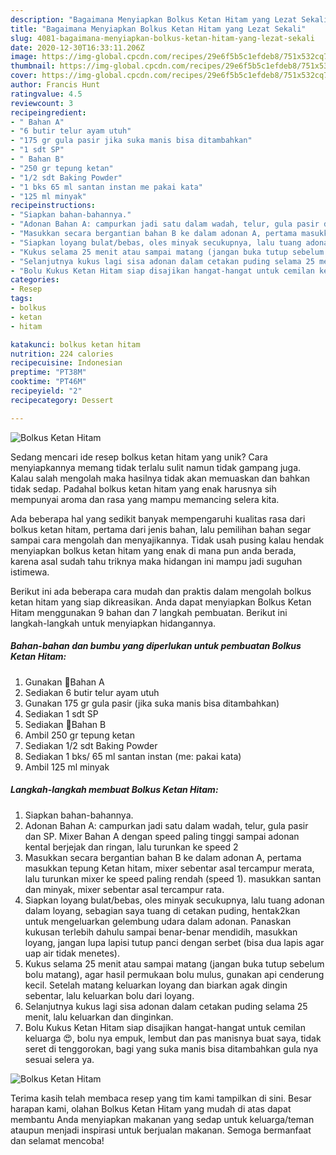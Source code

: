 ```yaml
---
description: "Bagaimana Menyiapkan Bolkus Ketan Hitam yang Lezat Sekali"
title: "Bagaimana Menyiapkan Bolkus Ketan Hitam yang Lezat Sekali"
slug: 4081-bagaimana-menyiapkan-bolkus-ketan-hitam-yang-lezat-sekali
date: 2020-12-30T16:33:11.206Z
image: https://img-global.cpcdn.com/recipes/29e6f5b5c1efdeb8/751x532cq70/bolkus-ketan-hitam-foto-resep-utama.jpg
thumbnail: https://img-global.cpcdn.com/recipes/29e6f5b5c1efdeb8/751x532cq70/bolkus-ketan-hitam-foto-resep-utama.jpg
cover: https://img-global.cpcdn.com/recipes/29e6f5b5c1efdeb8/751x532cq70/bolkus-ketan-hitam-foto-resep-utama.jpg
author: Francis Hunt
ratingvalue: 4.5
reviewcount: 3
recipeingredient:
- " Bahan A"
- "6 butir telur ayam utuh"
- "175 gr gula pasir jika suka manis bisa ditambahkan"
- "1 sdt SP"
- " Bahan B"
- "250 gr tepung ketan"
- "1/2 sdt Baking Powder"
- "1 bks 65 ml santan instan me pakai kata"
- "125 ml minyak"
recipeinstructions:
- "Siapkan bahan-bahannya."
- "Adonan Bahan A: campurkan jadi satu dalam wadah, telur, gula pasir dan SP. Mixer Bahan A dengan speed paling tinggi sampai adonan kental berjejak dan ringan, lalu turunkan ke speed 2"
- "Masukkan secara bergantian bahan B ke dalam adonan A, pertama masukkan tepung Ketan hitam, mixer sebentar asal tercampur merata, lalu turunkan mixer ke speed paling rendah (speed 1). masukkan santan dan minyak, mixer sebentar asal tercampur rata."
- "Siapkan loyang bulat/bebas, oles minyak secukupnya, lalu tuang adonan dalam loyang, sebagian saya tuang di cetakan puding, hentak2kan untuk mengeluarkan gelembung udara dalam adonan. Panaskan kukusan terlebih dahulu sampai benar-benar mendidih, masukkan loyang, jangan lupa lapisi tutup panci dengan serbet (bisa dua lapis agar uap air tidak menetes)."
- "Kukus selama 25 menit atau sampai matang (jangan buka tutup sebelum bolu matang), agar hasil permukaan bolu mulus, gunakan api cenderung kecil. Setelah matang keluarkan loyang dan biarkan agak dingin sebentar, lalu keluarkan bolu dari loyang."
- "Selanjutnya kukus lagi sisa adonan dalam cetakan puding selama 25 menit, lalu keluarkan dan dinginkan."
- "Bolu Kukus Ketan Hitam siap disajikan hangat-hangat untuk cemilan keluarga 😍, bolu nya empuk, lembut dan pas manisnya buat saya, tidak seret di tenggorokan, bagi yang suka manis bisa ditambahkan gula nya sesuai selera ya."
categories:
- Resep
tags:
- bolkus
- ketan
- hitam

katakunci: bolkus ketan hitam 
nutrition: 224 calories
recipecuisine: Indonesian
preptime: "PT38M"
cooktime: "PT46M"
recipeyield: "2"
recipecategory: Dessert

---
```



![Bolkus Ketan Hitam](https://img-global.cpcdn.com/recipes/29e6f5b5c1efdeb8/751x532cq70/bolkus-ketan-hitam-foto-resep-utama.jpg)

Sedang mencari ide resep bolkus ketan hitam yang unik? Cara menyiapkannya memang tidak terlalu sulit namun tidak gampang juga. Kalau salah mengolah maka hasilnya tidak akan memuaskan dan bahkan tidak sedap. Padahal bolkus ketan hitam yang enak harusnya sih mempunyai aroma dan rasa yang mampu memancing selera kita.



Ada beberapa hal yang sedikit banyak mempengaruhi kualitas rasa dari bolkus ketan hitam, pertama dari jenis bahan, lalu pemilihan bahan segar sampai cara mengolah dan menyajikannya. Tidak usah pusing kalau hendak menyiapkan bolkus ketan hitam yang enak di mana pun anda berada, karena asal sudah tahu triknya maka hidangan ini mampu jadi suguhan istimewa.


Berikut ini ada beberapa cara mudah dan praktis dalam mengolah bolkus ketan hitam yang siap dikreasikan. Anda dapat menyiapkan Bolkus Ketan Hitam menggunakan 9 bahan dan 7 langkah pembuatan. Berikut ini langkah-langkah untuk menyiapkan hidangannya.

<!--inarticleads1-->

##### Bahan-bahan dan bumbu yang diperlukan untuk pembuatan Bolkus Ketan Hitam:

1. Gunakan  🍄Bahan A
1. Sediakan 6 butir telur ayam utuh
1. Gunakan 175 gr gula pasir (jika suka manis bisa ditambahkan)
1. Sediakan 1 sdt SP
1. Sediakan  🍄Bahan B
1. Ambil 250 gr tepung ketan
1. Sediakan 1/2 sdt Baking Powder
1. Sediakan 1 bks/ 65 ml santan instan (me: pakai kata)
1. Ambil 125 ml minyak




<!--inarticleads2-->

##### Langkah-langkah membuat Bolkus Ketan Hitam:

1. Siapkan bahan-bahannya.
1. Adonan Bahan A: campurkan jadi satu dalam wadah, telur, gula pasir dan SP. Mixer Bahan A dengan speed paling tinggi sampai adonan kental berjejak dan ringan, lalu turunkan ke speed 2
1. Masukkan secara bergantian bahan B ke dalam adonan A, pertama masukkan tepung Ketan hitam, mixer sebentar asal tercampur merata, lalu turunkan mixer ke speed paling rendah (speed 1). masukkan santan dan minyak, mixer sebentar asal tercampur rata.
1. Siapkan loyang bulat/bebas, oles minyak secukupnya, lalu tuang adonan dalam loyang, sebagian saya tuang di cetakan puding, hentak2kan untuk mengeluarkan gelembung udara dalam adonan. Panaskan kukusan terlebih dahulu sampai benar-benar mendidih, masukkan loyang, jangan lupa lapisi tutup panci dengan serbet (bisa dua lapis agar uap air tidak menetes).
1. Kukus selama 25 menit atau sampai matang (jangan buka tutup sebelum bolu matang), agar hasil permukaan bolu mulus, gunakan api cenderung kecil. Setelah matang keluarkan loyang dan biarkan agak dingin sebentar, lalu keluarkan bolu dari loyang.
1. Selanjutnya kukus lagi sisa adonan dalam cetakan puding selama 25 menit, lalu keluarkan dan dinginkan.
1. Bolu Kukus Ketan Hitam siap disajikan hangat-hangat untuk cemilan keluarga 😍, bolu nya empuk, lembut dan pas manisnya buat saya, tidak seret di tenggorokan, bagi yang suka manis bisa ditambahkan gula nya sesuai selera ya.
<img src="//assets-global.cpcdn.com/assets/icons/button_play-2c75c40dde080a61004c1f40b05d8f140eaff45d7e9e6481dc71c63d2e7c4909.png" alt="Bolkus Ketan Hitam">



Terima kasih telah membaca resep yang tim kami tampilkan di sini. Besar harapan kami, olahan Bolkus Ketan Hitam yang mudah di atas dapat membantu Anda menyiapkan makanan yang sedap untuk keluarga/teman ataupun menjadi inspirasi untuk berjualan makanan. Semoga bermanfaat dan selamat mencoba!

